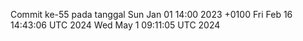 Commit ke-55 pada tanggal Sun Jan 01 14:00 2023 +0100
Fri Feb 16 14:43:06 UTC 2024
Wed May  1 09:11:05 UTC 2024
